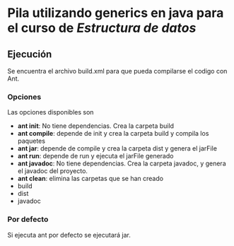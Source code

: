 # Pila utilizando generics en java para el curso de _Estructura de datos_

## Ejecución

Se encuentra el archivo build.xml para que pueda compilarse el codigo con Ant.

### Opciones

Las opciones disponibles son

* **ant init**: No tiene dependencias. Crea la carpeta build
* **ant compile**: depende de init y crea la carpeta build y compila los paquetes
* **ant jar**: depende de compile y crea la carpeta dist y genera el jarFile
* **ant run**: depende de run y ejecuta el jarFile generado
* **ant javadoc**: No tiene dependencias. Crea la carpeta javadoc, y genera el javadoc del proyecto.
* **ant clean**: elimina las carpetas que se han creado
 * build
 * dist
 * javadoc

### Por defecto

Si ejecuta ant por defecto se ejecutará jar.
